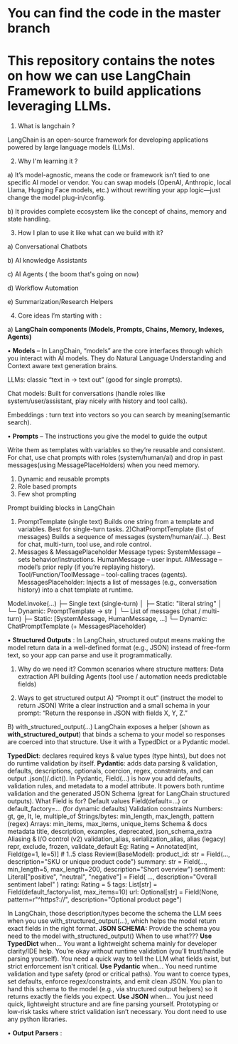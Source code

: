 # You can find the code in the master branch
# This repository contains the notes on how we can use LangChain Framework to build applications leveraging LLMs.

1. What is langchain ?

 LangChain is an open-source framework for developing applications powered by large language models (LLMs).

2. Why I'm learning it ?

a) It’s model-agnostic,  means the code or framework isn’t tied to one specific AI model or vendor. You can swap models (OpenAI, Anthropic, local Llama, Hugging Face models, etc.) without rewriting your app logic—just change the model plug-in/config.

b) It provides complete ecosystem like the concept of chains, memory and state handling.

3. How I plan to use it like what can we build with it?

a) Conversational Chatbots

b) AI knowledge Assistants

c) AI Agents ( the boom that's going on now)

d) Workflow Automation

e) Summarization/Research Helpers

4. Core ideas I’m starting with :

a) **LangChain components (Models, Prompts, Chains, Memory, Indexes, Agents)**

 • **Models** – In LangChain, “models” are the core interfaces through which you interact with AI models. They do Natural Language Understanding and Context aware text generation brains.

LLMs: classic “text in → text out” (good for single prompts).

Chat models: Built for conversations (handle roles like system/user/assistant, play nicely with history and tool calls).

Embeddings : turn text into vectors so you can search by meaning(semantic search).

 • **Prompts** – The instructions you give the model to guide the output

Write them as templates with variables so they’re reusable and consistent.
For chat, use chat prompts with roles (system/human/ai) and drop in past messages(using MessagePlaceHolders) when you need memory.
1. Dynamic and reusable prompts
2. Role based prompts
3. Few shot prompting

Prompt building blocks in LangChain
1) PromptTemplate (single text)
Builds one string from a template and variables.
Best for single-turn tasks.
2)ChatPromptTemplate (list of messages)
Builds a sequence of messages (system/human/ai/…).
Best for chat, multi-turn, tool use, and role control.
3) Messages & MessagePlaceholder
Message types:
SystemMessage – sets behavior/instructions.
HumanMessage – user input.
AIMessage – model’s prior reply (if you’re replaying history).
Tool/Function/ToolMessage – tool-calling traces (agents).
MessagesPlaceholder: Injects a list of messages (e.g., conversation history) into a chat template at runtime.

Model.invoke(...)
├─ Single text (single-turn)
│  ├─ Static: "literal string"
│  └─ Dynamic: PromptTemplate → str
│
└─ List of messages (chat / multi-turn)
   ├─ Static: [SystemMessage, HumanMessage, ...]
   └─ Dynamic: ChatPromptTemplate (+ MessagesPlaceholder)

   • **Structured Outputs** : In LangChain, structured output means making the model return data in a well-defined format (e.g., JSON) instead of free-form text, so your app can parse and use it programmatically.
1) Why do we need it?
Common scenarios where structure matters:
Data extraction
API building
Agents (tool use / automation needs predictable fields)

2) Ways to get structured output
A) “Prompt it out” (instruct the model to return JSON)
Write a clear instruction and a small schema in your prompt:
“Return the response in JSON with fields X, Y, Z.”

B) with_structured_output(...)
LangChain exposes a helper (shown as **with_structured_output**) that binds a schema to your model so responses are coerced into that structure. Use it with a TypedDict or a Pydantic model.

**TypedDict**: declares required keys & value types (type hints), but does not do runtime validation by itself.
**Pydantic**: adds data parsing & validation, defaults, descriptions, optionals, coercion, regex, constraints, and can output .json()/.dict().
In Pydantic, Field(...) is how you add defaults, validation rules, and metadata to a model attribute. It powers both runtime validation and the generated JSON Schema (great for LangChain structured outputs).
What Field is for?
  Default values
  Field(default=...) or default_factory=... (for dynamic defaults)
Validation constraints
  Numbers: gt, ge, lt, le, multiple_of
  Strings/bytes: min_length, max_length, pattern (regex)
  Arrays: min_items, max_items, unique_items
  Schema & docs metadata
  title, description, examples, deprecated, json_schema_extra
Aliasing & I/O control (v2)
  validation_alias, serialization_alias, alias (legacy)
  repr, exclude, frozen, validate_default
  Eg:
Rating = Annotated[int, Field(ge=1, le=5)]  # 1..5
class Review(BaseModel):
    product_id: str = Field(..., description="SKU or unique product code")
    summary: str = Field(..., min_length=5, max_length=200, description="Short overview")
    sentiment: Literal["positive", "neutral", "negative"] = Field(
        ..., description="Overall sentiment label"
    )
    rating: Rating = 5
    tags: List[str] = Field(default_factory=list, max_items=10)
    url: Optional[str] = Field(None, pattern=r"^https?://", description="Optional product page")
    
In LangChain, those description/types become the schema the LLM sees when you use with_structured_output(...), which helps the model return exact fields in the right format.
**JSON SCHEMA:** Provide the schema you need to the model with_structured_output()
When to use what???
**Use** **TypedDict** when…
You want a lightweight schema mainly for developer clarity/IDE help.
You’re okay without runtime validation (you’ll trust/handle parsing yourself).
You need a quick way to tell the LLM what fields exist, but strict enforcement isn’t critical.
**Use** **Pydantic** when…
You need runtime validation and type safety (prod or critical paths).
You want to coerce types, set defaults, enforce regex/constraints, and emit clean JSON.
You plan to hand this schema to the model (e.g., via structured output helpers) so it returns exactly the fields you expect.
**Use** **JSON** when…
You just need quick, lightweight structure and are fine parsing yourself.
Prototyping or low-risk tasks where strict validation isn’t necessary.
You dont need to use any python libraries.

   • **Output Parsers** :
   

